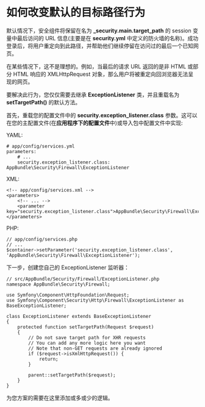 # 如何改变默认的目标路径行为

默认情况下，安全组件将保留在名为 **_security.main.target_path** 的 session 变量中最后访问的 URL 信息(主要是在 **security.yml** 中定义的防火墙的名称)。成功登录后，将用户重定向到此路径，并帮助他们继续停留在访问过的最后一个已知网页。

在某些情况下，这不是理想的。例如，当最后的请求 URL 返回的是非 HTML 或部分 HTML 响应的 XMLHttpRequest 对象，那么用户将被重定向回浏览器无法呈现的网页。

要解决此行为，您仅仅需要去继承 **ExceptionListener** 类，并且重载名为 **setTargetPath()** 的默认方法。

首先，重载您的配置文件中的 **security.exception_listener.class** 参数。这可以在您的主配置文件(在**应用程序下的配置文件**中)或导入包中配置文件中实现:

YAML:

```
# app/config/services.yml
parameters:
    # ...
    security.exception_listener.class: AppBundle\Security\Firewall\ExceptionListener
```

XML:

```
<!-- app/config/services.xml -->
<parameters>
    <!-- ... -->
    <parameter key="security.exception_listener.class">AppBundle\Security\Firewall\ExceptionListener</parameter>
</parameters>
```

PHP:

```
// app/config/services.php
// ...
$container->setParameter('security.exception_listener.class', 'AppBundle\Security\Firewall\ExceptionListener');
```

下一步，创建您自己的 ExceptionListener 监听器：

```
// src/AppBundle/Security/Firewall/ExceptionListener.php
namespace AppBundle\Security\Firewall;

use Symfony\Component\HttpFoundation\Request;
use Symfony\Component\Security\Http\Firewall\ExceptionListener as BaseExceptionListener;

class ExceptionListener extends BaseExceptionListener
{
    protected function setTargetPath(Request $request)
    {
        // Do not save target path for XHR requests
        // You can add any more logic here you want
        // Note that non-GET requests are already ignored
        if ($request->isXmlHttpRequest()) {
            return;
        }

        parent::setTargetPath($request);
    }
}
```

为您方案的需要在这里添加或多或少的逻辑。
